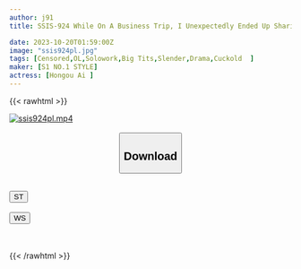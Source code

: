 ```yaml
---
author: j91
title: SSIS-924 While On A Business Trip, I Unexpectedly Ended Up Sharing A Room With A Middle-aged Sexually Harassing Boss Whom I Despised... I Suddenly Felt A Sense Of Unparalleled Sexual Intercourse That Lasted Until The Morning, Ai Hongo.

date: 2023-10-20T01:59:00Z
image: "ssis924pl.jpg"
tags: [Censored,OL,Solowork,Big Tits,Slender,Drama,Cuckold	]
maker: [S1 NO.1 STYLE]
actress: [Hongou Ai ]
---
```



{{< rawhtml >}}

<div class="video" data-videoid="QPQ8bdYMp2C0DkG">
    <a href="javascript:;">
        <img src="https://my.j91.asia/posts/ssis924pl/ssis924pl.jpg" width="WIDTH" height="HEIGHT" alt="ssis924pl.mp4" loading="lazy">
    </a>
</div>

<script type="text/javascript" src="https://j91.asia/asset/on-demand-st.js"></script>

<br>
  <link rel="stylesheet" href="https://j91.asia/asset/bs5.css">
  
  <center>
  <button class="btn btn-primary" type="button" data-bs-toggle="collapse" data-bs-target=".multi-collapse" aria-expanded="false" aria-controls="multiCollapseExample1 multiCollapseExample2"><h2>Download</h2></button></center>
</p>
<div class="row">
  <div class="col">
    <div class="collapse multi-collapse" id="multiCollapseExample1">
      <div class="card card-body">
	      	      <br>
<div class="buttons">  
<a href="https://streamtape.to/v/QPQ8bdYMp2C0DkG"><button class="btn-hover color-3"><i class="fa fa-download"></i> ST</button></a></div>
    </div>
  </div>
</div>
  <div class="col">
    <div class="collapse multi-collapse" id="multiCollapseExample2">
      <div class="card card-body">
	      <br>
<div class="buttons">
    <a href="https://wolfstream.tv/18417lqjvm0i"><button class="btn-hover color-9"><i class="fa fa-download"></i> WS</button></a></div>
<br><br>
      </div>
    </div>
  </div>
</div>

{{< /rawhtml >}}
